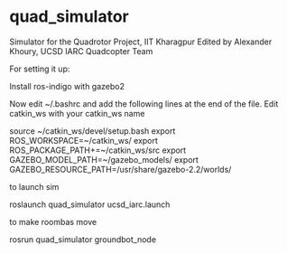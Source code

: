 # quad_simulator
Simulator for the Quadrotor Project, IIT Kharagpur
Edited by Alexander Khoury, UCSD IARC Quadcopter Team

For setting it up:

Install ros-indigo with gazebo2

Now edit ~/.bashrc and add the following lines at the end of the file. 
Edit catkin_ws with your catkin_ws name

source ~/catkin_ws/devel/setup.bash
export ROS_WORKSPACE=~/catkin_ws/
export ROS_PACKAGE_PATH+=~/catkin_ws/src
export GAZEBO_MODEL_PATH=~/gazebo_models/
export GAZEBO_RESOURCE_PATH=/usr/share/gazebo-2.2/worlds/

to launch sim

roslaunch quad_simulator ucsd_iarc.launch

to make roombas move

rosrun quad_simulator groundbot_node